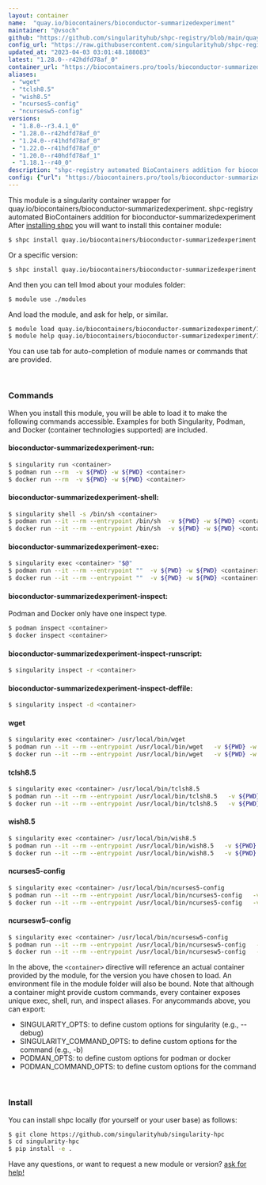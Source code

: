 ```yaml
---
layout: container
name:  "quay.io/biocontainers/bioconductor-summarizedexperiment"
maintainer: "@vsoch"
github: "https://github.com/singularityhub/shpc-registry/blob/main/quay.io/biocontainers/bioconductor-summarizedexperiment/container.yaml"
config_url: "https://raw.githubusercontent.com/singularityhub/shpc-registry/main/quay.io/biocontainers/bioconductor-summarizedexperiment/container.yaml"
updated_at: "2023-04-03 03:01:48.188083"
latest: "1.28.0--r42hdfd78af_0"
container_url: "https://biocontainers.pro/tools/bioconductor-summarizedexperiment"
aliases:
 - "wget"
 - "tclsh8.5"
 - "wish8.5"
 - "ncurses5-config"
 - "ncursesw5-config"
versions:
 - "1.8.0--r3.4.1_0"
 - "1.28.0--r42hdfd78af_0"
 - "1.24.0--r41hdfd78af_0"
 - "1.22.0--r41hdfd78af_0"
 - "1.20.0--r40hdfd78af_1"
 - "1.18.1--r40_0"
description: "shpc-registry automated BioContainers addition for bioconductor-summarizedexperiment"
config: {"url": "https://biocontainers.pro/tools/bioconductor-summarizedexperiment", "maintainer": "@vsoch", "description": "shpc-registry automated BioContainers addition for bioconductor-summarizedexperiment", "latest": {"1.28.0--r42hdfd78af_0": "sha256:e0028e886b4fb6a3ded31d03c8b1c53a4d6df5d9a18ec924c07afd73d16f5b7a"}, "tags": {"1.8.0--r3.4.1_0": "sha256:0ceb18de72349ab17795421b8a9e020700e8b86d8a64d1eb338d3c79dc9016b4", "1.28.0--r42hdfd78af_0": "sha256:e0028e886b4fb6a3ded31d03c8b1c53a4d6df5d9a18ec924c07afd73d16f5b7a", "1.24.0--r41hdfd78af_0": "sha256:d52a5e759c3fd8cfbc50cf8cd3f0afac915785948dd1c3831303e17c262708fa", "1.22.0--r41hdfd78af_0": "sha256:804a217535f76783f48c5eb6ea8afb9c987203f433c6345e7f608c0896cd77e7", "1.20.0--r40hdfd78af_1": "sha256:a5635fb3bc105632dd78f3ce83b413d6fe3c2051ca8dc109a6ae2079d73fd763", "1.18.1--r40_0": "sha256:70c154f9aee9152d9e03c474cd4b5e5eee5856cda5b62c46b10c4ae7932e763d"}, "docker": "quay.io/biocontainers/bioconductor-summarizedexperiment", "aliases": {"wget": "/usr/local/bin/wget", "tclsh8.5": "/usr/local/bin/tclsh8.5", "wish8.5": "/usr/local/bin/wish8.5", "ncurses5-config": "/usr/local/bin/ncurses5-config", "ncursesw5-config": "/usr/local/bin/ncursesw5-config"}}
---
```


This module is a singularity container wrapper for quay.io/biocontainers/bioconductor-summarizedexperiment.
shpc-registry automated BioContainers addition for bioconductor-summarizedexperiment
After [installing shpc](#install) you will want to install this container module:


```bash
$ shpc install quay.io/biocontainers/bioconductor-summarizedexperiment
```

Or a specific version:

```bash
$ shpc install quay.io/biocontainers/bioconductor-summarizedexperiment:1.28.0--r42hdfd78af_0
```

And then you can tell lmod about your modules folder:

```bash
$ module use ./modules
```

And load the module, and ask for help, or similar.

```bash
$ module load quay.io/biocontainers/bioconductor-summarizedexperiment/1.28.0--r42hdfd78af_0
$ module help quay.io/biocontainers/bioconductor-summarizedexperiment/1.28.0--r42hdfd78af_0
```

You can use tab for auto-completion of module names or commands that are provided.

<br>

### Commands

When you install this module, you will be able to load it to make the following commands accessible.
Examples for both Singularity, Podman, and Docker (container technologies supported) are included.

#### bioconductor-summarizedexperiment-run:

```bash
$ singularity run <container>
$ podman run --rm  -v ${PWD} -w ${PWD} <container>
$ docker run --rm  -v ${PWD} -w ${PWD} <container>
```

#### bioconductor-summarizedexperiment-shell:

```bash
$ singularity shell -s /bin/sh <container>
$ podman run --it --rm --entrypoint /bin/sh  -v ${PWD} -w ${PWD} <container>
$ docker run --it --rm --entrypoint /bin/sh  -v ${PWD} -w ${PWD} <container>
```

#### bioconductor-summarizedexperiment-exec:

```bash
$ singularity exec <container> "$@"
$ podman run --it --rm --entrypoint ""  -v ${PWD} -w ${PWD} <container> "$@"
$ docker run --it --rm --entrypoint ""  -v ${PWD} -w ${PWD} <container> "$@"
```

#### bioconductor-summarizedexperiment-inspect:

Podman and Docker only have one inspect type.

```bash
$ podman inspect <container>
$ docker inspect <container>
```

#### bioconductor-summarizedexperiment-inspect-runscript:

```bash
$ singularity inspect -r <container>
```

#### bioconductor-summarizedexperiment-inspect-deffile:

```bash
$ singularity inspect -d <container>
```


#### wget

```bash
$ singularity exec <container> /usr/local/bin/wget
$ podman run --it --rm --entrypoint /usr/local/bin/wget   -v ${PWD} -w ${PWD} <container> -c " $@"
$ docker run --it --rm --entrypoint /usr/local/bin/wget   -v ${PWD} -w ${PWD} <container> -c " $@"
```


#### tclsh8.5

```bash
$ singularity exec <container> /usr/local/bin/tclsh8.5
$ podman run --it --rm --entrypoint /usr/local/bin/tclsh8.5   -v ${PWD} -w ${PWD} <container> -c " $@"
$ docker run --it --rm --entrypoint /usr/local/bin/tclsh8.5   -v ${PWD} -w ${PWD} <container> -c " $@"
```


#### wish8.5

```bash
$ singularity exec <container> /usr/local/bin/wish8.5
$ podman run --it --rm --entrypoint /usr/local/bin/wish8.5   -v ${PWD} -w ${PWD} <container> -c " $@"
$ docker run --it --rm --entrypoint /usr/local/bin/wish8.5   -v ${PWD} -w ${PWD} <container> -c " $@"
```


#### ncurses5-config

```bash
$ singularity exec <container> /usr/local/bin/ncurses5-config
$ podman run --it --rm --entrypoint /usr/local/bin/ncurses5-config   -v ${PWD} -w ${PWD} <container> -c " $@"
$ docker run --it --rm --entrypoint /usr/local/bin/ncurses5-config   -v ${PWD} -w ${PWD} <container> -c " $@"
```


#### ncursesw5-config

```bash
$ singularity exec <container> /usr/local/bin/ncursesw5-config
$ podman run --it --rm --entrypoint /usr/local/bin/ncursesw5-config   -v ${PWD} -w ${PWD} <container> -c " $@"
$ docker run --it --rm --entrypoint /usr/local/bin/ncursesw5-config   -v ${PWD} -w ${PWD} <container> -c " $@"
```



In the above, the `<container>` directive will reference an actual container provided
by the module, for the version you have chosen to load. An environment file in the
module folder will also be bound. Note that although a container
might provide custom commands, every container exposes unique exec, shell, run, and
inspect aliases. For anycommands above, you can export:

 - SINGULARITY_OPTS: to define custom options for singularity (e.g., --debug)
 - SINGULARITY_COMMAND_OPTS: to define custom options for the command (e.g., -b)
 - PODMAN_OPTS: to define custom options for podman or docker
 - PODMAN_COMMAND_OPTS: to define custom options for the command

<br>

### Install

You can install shpc locally (for yourself or your user base) as follows:

```bash
$ git clone https://github.com/singularityhub/singularity-hpc
$ cd singularity-hpc
$ pip install -e .
```

Have any questions, or want to request a new module or version? [ask for help!](https://github.com/singularityhub/singularity-hpc/issues)